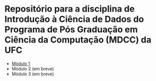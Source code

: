 # Repositório para a disciplina de Introdução à Ciência de Dados do Programa de Pós Graduação em Ciência da Computação (MDCC) da UFC


* [Módulo 1](https://github.com/FabioXimenes/UFC-IDS/tree/main/Modulo%201)
* Módulo 2 (em breve)
* Módulo 3 (em breve)
